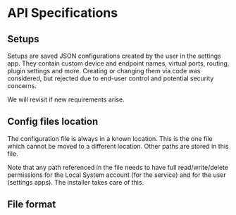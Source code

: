 # API Specifications

## Setups

Setups are saved JSON configurations created by the user in the settings app. They contain custom
device and endpoint names, virtual ports, routing, plugin settings and more. Creating or changing
them via code was considered, but rejected due to end-user control and potential security concerns.

We will revisit if new requirements arise.

## Config files location

The configuration file is always in a known location. This is the one file which cannot be moved to a different location. Other paths are stored in this file.

Note that any path referenced in the file needs to have full read/write/delete permissions for the Local System account (for the service) and for the user (settings apps). The installer takes care of this.

## File format
